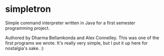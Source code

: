 simpletron
==========

Simple command interpreter written in Java for a first semester programming project. 

Authored by Dharma Bellamkonda and Alex Connelley. This was one of the first programs we wrote. It's really very simple, but I put it up here for nostalgia's sake. :)
